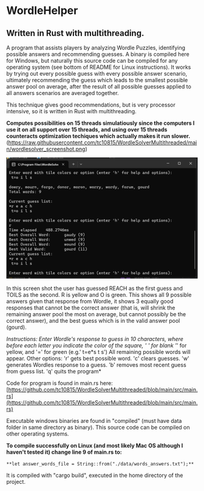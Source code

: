 # WordleHelper
## Written in Rust with multithreading. 

A program that assists players by analyzing Wordle Puzzles, identifying possible answers and recommending guesses. A binary is compiled here for Windows, but naturally this source code can be compiled for any operating system (see bottom of README for Linux instructions).
It works by trying out every possible guess with every possible answer scenario, ultimately recommending the guess which leads to the 
smallest possible answer pool on average, after the result of all possible guesses applied to all answers scenarios are averaged together.

This technique gives good recommendations, but is very processor intensive,
so it is written in Rust with multithreading. 

**Computes possibilities on 15 threads simulatiously since the computers I use it
on all support over 15 threads, and using over 15 threads counteracts optimization
techiques which actually makes it run slower.**
(https://raw.githubusercontent.com/tc10815/WordleSolverMultithreaded/main/wordlesolver_screenshot.png)

![screenshot](https://raw.githubusercontent.com/tc10815/WordleSolverMultithreaded/main/wordlesolver_screenshot.png)

In this screen shot the user has guessed REACH as the first guess and TOILS as the second. R is yellow and O is green.
This shows all 9 possible answers given that response from Wordle, it shows 3 equally good responses that cannot be 
the correct answer (that is, will shrink the remaining answer pool the most on average, but cannot possibly be the correct answer), and the best guess which is in the valid answer pool (gourd). 
 
*Instructions: Enter Wordle's response to guess in 10 characters, where before
each letter you indicate the color of the square, ' ' for blank '*' for yellow,
and '=' for green (e.g.' t=e\*s t s') All remaining possible words will appear.
Other options: 'r' gets best possible word. 'c' clears guesses. 'w' generates
Wordles response to a guess. 'b' removes most recent guess from guess list.
'q' quits the program*


Code for program is found in main.rs here:
[https://github.com/tc10815/WordleSolverMultithreaded/blob/main/src/main.rs](https://github.com/tc10815/WordleSolverMultithreaded/blob/main/src/main.rs)

Executable windows binaries are found in "compiled" (must have data folder in same directory as binary). This source code can be compiled on other operating systems.

**To compile successfully on Linux (and most likely Mac OS although I haven't tested it) change line 9 of main.rs to:**

    **let answer_words_file = String::from("./data/words_answers.txt");**

It is compiled with "cargo build", executed in the home directory of the project.
